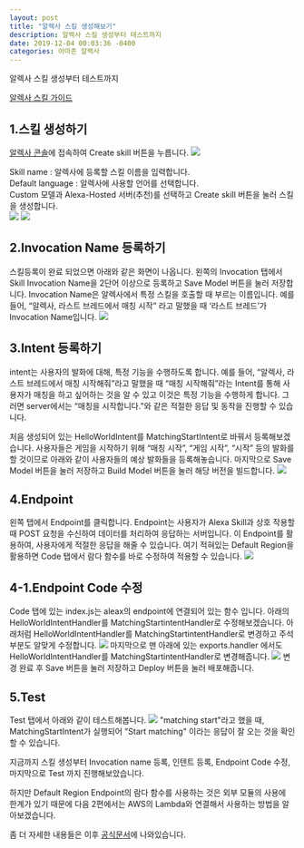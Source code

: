 ```yaml
---
layout: post
title: "알렉사 스킬 생성해보기"
description: 알렉사 스킬 생성부터 테스트까지
date: 2019-12-04 00:03:36 -0400
categories: 아마존 알렉사
---
```


알렉사 스킬 생성부터 테스트까지

[알렉사 스킬 가이드](https://developer.amazon.com/docs/custom-skills/steps-to-build-a-custom-skill.html)

## 1.스킬 생성하기

[알렉사 콘솔](https://developer.amazon.com/alexa/console/ask)에 접속하여 Create skill 버튼을 누릅니다.
![](/assets/images/alexa-guide1/1-1.png)

Skill name : 알렉사에 등록할 스킬 이름을 입력합니다.  
Default language : 알렉사에 사용할 언어를 선택합니다.  
Custom 모델과 Alexa-Hosted 서버(추천)를 선택하고 Create skill 버튼을 눌러 스킬을 생성합니다.  
![](/assets/images/alexa-guide1/1-2.png)
![](/assets/images/alexa-guide1/1-3.png)

## 2.Invocation Name 등록하기

스킬등록이 완료 되었으면 아래와 같은 화면이 나옵니다.
왼쪽의 Invocation 탭에서 Skill Invocation Name을 2단어 이상으로 등록하고 Save Model 버튼을 눌러 저장합니다.
Invocation Name은 알렉사에서 특정 스킬을 호출할 때 부르는 이름입니다.
예를 들어, “알렉사, 라스트 브레드에서 매칭 시작” 라고 말했을 때 ‘라스트 브레드’가 Invocation Name입니다.
![](/assets/images/alexa-guide1/2.png)

## 3.Intent 등록하기

intent는 사용자의 발화에 대해, 특정 기능을 수행하도록 합니다. 예를 들어, “알렉사, 라스트 브레드에서 매칭 시작해줘”라고 말했을 때 “매칭 시작해줘”라는 Intent를 통해 사용자가 매칭을 하고 싶어하는 것을 알 수 있고 이것은 특정 기능을 수행하게 합니다. 그러면 server에서는 “매칭을 시작합니다.”와 같은 적절한 응답 및 동작을 진행할 수 있습니다.

처음 생성되어 있는 HelloWorldIntent를 MatchingStartIntent로 바꿔서 등록해보겠습니다.
사용자들은 게임을 시작하기 위해 “매칭 시작”, “게임 시작”, “시작” 등의 발화를 할 것이므로 아래와 같이 사용자들의 예상 발화들을 등록해놓습니다. 마지막으로 Save Model 버튼을 눌러 저장하고 Build Model 버튼을 눌러 해당 버전을 빌드합니다.
![](/assets/images/alexa-guide1/3.png)

## 4.Endpoint

왼쪽 탭에서 Endpoint를 클릭합니다. Endpoint는 사용자가 Alexa Skill과 상호 작용할 때 POST 요청을 수신하여 데이터를 처리하여 응답하는 서버입니다.
이 Endpoint를 활용하여, 사용자에게 적절한 응답을 해줄 수 있습니다. 여기 적혀있는 Default Region을 활용하면 Code 탭에서 람다 함수를 바로 수정하여 적용할 수 있습니다.
![](/assets/images/alexa-guide1/4.png)

## 4-1.Endpoint Code 수정

Code 탭에 있는 index.js는 aleax의 endpoint에 연결되어 있는 함수 입니다. 아래의 HelloWorldIntentHandler를 MatchingStartintentHandler로 수정해보겠습니다.
아래처럼 HelloWorldIntentHandler를 MatchingStartintentHandler로 변경하고 주석부분도 알맞게 수정합니다.
![](/assets/images/alexa-guide1/4-1-1.png)
마지막으로 맨 아래에 있는 exports.handler 에서도 HelloWorldIntentHandler를 MatchingStartintentHandler로 변경해줍니다.
![](/assets/images/alexa-guide1/4-1-2.png)
변경 완료 후 Save 버튼을 눌러 저장하고 Deploy 버튼을 눌러 배포해줍니다.

## 5.Test

Test 탭에서 아래와 같이 테스트해봅니다.
![](/assets/images/alexa-guide1/5.png)
"matching start"라고 했을 때, MatchingStartIntent가 실행되어 "Start matching" 이라는 응답이 잘 오는 것을 확인할 수 있습니다.

지금까지 스킬 생성부터 Invocation name 등록, 인텐트 등록, Endpoint Code 수정, 마지막으로 Test 까지 진행해보았습니다.

하지만 Default Region Endpoint의 람다 함수를 사용하는 것은 외부 모듈의 사용에 한계가 있기 때문에 다음 2편에서는 AWS의 Lambda와 연결해서 사용하는 방법을 알아보겠습니다.

좀 더 자세한 내용들은 이후 [공식문서](https://developer.amazon.com/docs/ask-overviews/build-skills-with-the-alexa-skills-kit.html)에 나와있습니다.
